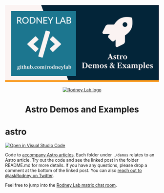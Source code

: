 <img src="./images/rodneylab-github-astro.png" alt="Rodney Lab astro Github banner">

<p align="center">
  <a aria-label="Open Rodney Lab site" href="https://rodneylab.com" rel="nofollow noopener noreferrer">
    <img alt="Rodney Lab logo" src="https://rodneylab.com/assets/icon.png" width="60" />
  </a>
</p>
<h1 align="center">
  Astro Demos and Examples
</h1>

# astro

[![Open in Visual Studio Code](https://open.vscode.dev/badges/open-in-vscode.svg)](https://open.vscode.dev/rodneylab/astro)

Code to <a aria-label="Open Rodney Lab Astro articles" href="https://rodneylab.com/tags/astro/">accompany Astro articles</a>. Each folder under `./demos` relates to an Astro article. Try out the code and see the linked post in the folder README.md for more details. If you have any questions, please drop a comment at the bottom of the linked post. You can also <a aria-label="Reach out to Rodney on Twitter" href="https://twitter.com/intent/user?screen_name=askRodney">reach out to @askRodney on Twitter</a>.

Feel free to jump into the [Rodney Lab matrix chat room](https://matrix.to/#/%23rodney:matrix.org).
